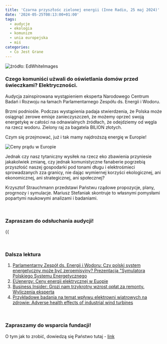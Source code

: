 ```yaml
---
title: 'Czarna przyszłośc zielonej energii (Inne Radio, 25 maj 2024)'
date: '2024-05-25T08:13:00+01:00'
tags:
  - audycje
  - ekologia
  - komunizm
  - unia europejska
  - miś
categories:
  - Co Jest Grane
---
```


![źródło: EdWhiteImages](/uploads/CJG_67_2024_05_25.jpg)

### Czego komuniści użwali do oświetlania domów przed świeczkami? Elektryczności.

Audycja zainspirowana wystąpieniem eksperta Narodowego Centrum Badań i Rozwoju na łamach Parlamentarnego Zespółu ds. Energii i Wodoru. 

Brzmi podniośle. Podczas wystąpienia padaja stwierdzenia, że Polska może osiągnąć zerowe emisje zanieczyszczeń, że możemy oprzeć swoją energetykę w całości na odnawialnych źródłach, że odejdziemy od węgla na rzecz wodoru. Zielony raj za bagatela BILION złotych.

Czym się przejmować, już i tak mamy najdroższą energię w Europie!

![Ceny prądu w Europie](/uploads/CJG_67_2024_05_25-wpis.jpg)

Jednak czy nasz tytaniczny wysiłek na rzecz eko zbawienia przyniesie jakakolwiek zmianę, czy jednak komunistyczne fanaberie pogrzebią przyszłość naszej gospodarki pod tonami długu i elektrośmieci sprowadzanych zza granicy, nie dając wymiernej korzyści ekologicznej, ani ekonomicznej, ani strategicznej, ani społecznej?

Krzysztof Strauchmann przedstawi Państwu rządowe propozycje, plany, progrnozy i symulacje. Mariusz Stefaniak skontruje to własnymi pomysłami popartymi naukowymi analizami i badaniami. 

<br>

### Zapraszam do odsłuchania audycji!

{{<audio src="audio/LONG CJG_67_2024_05_25.mp3" caption="Zapis audycji CJG, publikowanej na łamach Innego Radia Głuchołazy w dniu 25 maja 2024">}}

<br>

### Dalsza lektura

1. [Parlamentarny Zespół ds. Energii i Wodoru: Czy polski system energetyczny może być zeroemisyjny? Prezentacja "Symulatora Polskiego Systemu Energetycznego](https://sejm.gov.pl/Sejm10.nsf/transmisje_arch.xsp#7589E97E4A5F7D3CC1258B0F003B6BA7)
2. [EUenergy: Ceny energii elektrycznej w Euopie](https://euenergy.live/)
3. [Business Insider: Grozi nam trzykrotny wzrost opłat za remonty. Wyliczenia eksperta](https://businessinsider.com.pl/prawo/polakow-na-to-nie-stac-zarzadca-nieruchomosci-wyliczyl-ile-zaplacimy-za-dyrektywe/5m0flyl)
4. [Przykładowe badania na temat wpływu elektrowni wiatrowych na zdrowie: Adverse health effects of industrial wind turbines](https://www.ncbi.nlm.nih.gov/pmc/articles/PMC3653647/)

<br>

### Zapraszamy do wsparcia fundacji!
O tym jak to zrobić, dowiedzą się Państwo tutaj - [link](https://audycje.com.pl/posts/dajmy-sobie-prezent/)
